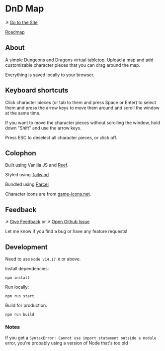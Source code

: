 # DnD Map

↗️ [Go to the Site](https://dnd-map.netlify.app/)

[Roadmap](https://github.com/karlyanelson/dnd-map/projects/1)

## About

A simple Dungeons and Dragons virtual tabletop. Upload a map and add customizable character pieces that you can drag around the map.

Everything is saved locally to your browser.

## Keyboard shortcuts

Click character pieces (or tab to them and press Space or Enter) to select them and press the arrow keys to move them around and scroll the window at the same time.

If you want to move the character pieces without scrolling the window, hold down "Shift" and use the arrow keys.

Press ESC to deselect all character pieces, or click off.

## Colophon

Built using Vanilla JS and [Reef](https://reefjs.com/).

Styled using [Tailwind](https://tailwindcss.com/)

Bundled using [Parcel](https://parceljs.org/)

Character icons are from [game-icons.net](https://game-icons.net/).

## Feedback

↗️ [Give Feedback](https://dnd-map.netlify.app/contact/) or
↗️ [Open Github Issue](https://github.com/karlyanelson/dnd-map/issues/new)

Let me know if you find a bug or have any feature requests!

## Development

Need to use `Node v14.17.0` or above.

Install dependencies:

```
npm install
```

Run locally:

```
npm run start
```

Build for production:

```
npm run build
```

### Notes

If you get a `SyntaxError: Cannot use import statement outside a module` error, you're probably using a version of Node that's too old
